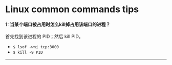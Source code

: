 Linux common commands tips
========================

#### 1: 当某个端口被占用时怎么kill掉占用该端口的进程？
  首先找到该进程的 PID；然后 kill PID。
  * `$ lsof -wni tcp:3000`
  * `$ kill -9 PID`

------------------
